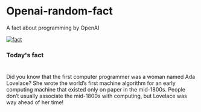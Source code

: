 
# Openai-random-fact
 A fact about programming by OpenAI

[![fact](https://github.com/MarioVidoni/openai-daily-fact/actions/workflows/main.yml/badge.svg)](https://github.com/MarioVidoni/openai-daily-fact/actions/workflows/main.yml)

### Today's fact
# 
Did you know that the first computer programmer was a woman named Ada Lovelace? She wrote the world’s first machine algorithm for an early computing machine that existed only on paper in the mid-1800s. People don’t usually associate the mid-1800s with computing, but Lovelace was way ahead of her time!